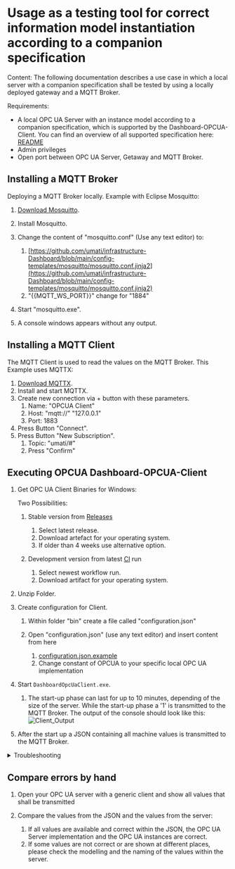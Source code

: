 # Usage as a testing tool for correct information model instantiation according to a companion specification

Content:
The following documentation describes a use case in which a local server with a companion specification shall be tested
by using a locally deployed gateway and a MQTT Broker.

Requirements:

- A local OPC UA Server with an instance model according to a companion specification, which is supported by the Dashboard-OPCUA-Client. You can find an overview of all supported specification here: [README](../README.md)
- Admin privileges
- Open port between OPC UA Server, Getaway and MQTT Broker.

## Installing a MQTT Broker

Deploying a MQTT Broker locally. Example with Eclipse Mosquitto:

1. [Download Mosquitto](https://mosquitto.org/download/).
2. Install Mosquitto.
3. Change the content of "mosquitto.conf" (Use any text editor) to:

    1. [https://github.com/umati/infrastructure-Dashboard/blob/main/config-templates/mosquitto/mosquitto.conf.jinja2](https://github.com/umati/infrastructure-Dashboard/blob/main/config-templates/mosquitto/mosquitto.conf.jinja2)
    2. "{{MQTT_WS_PORT}}" change for "1884"

4. Start "mosquitto.exe".

5. A console windows appears without any output.

## Installing a MQTT Client

The MQTT Client is used to read the values on the MQTT Broker. This Example uses MQTTX:

1. [Download MQTTX](https://mqttx.app/).
2. Install and start MQTTX.
3. Create new connection via + button with these parameters.
    1. Name: "OPCUA Client"
    2. Host: "mqtt://" "127.0.0.1"
    3. Port: 1883
4. Press Button "Connect".
5. Press Button "New Subscription".
    1. Topic: "umati/#"
    2. Press "Confirm"

## Executing OPCUA Dashboard-OPCUA-Client

1. Get OPC UA Client Binaries for Windows:

    Two Possibilities:
    1. Stable version from [Releases](https://github.com/umati/Dashboard-OPCUA-Client/releases)

        1. Select latest  release.
        2. Download artefact for your operating system.
        3. If older than 4 weeks use alternative option.

    2. Development version from latest [CI](https://github.com/umati/Dashboard-OPCUA-Client/actions/workflows/build.yml) run

        1. Select newest workflow run.
        2. Download artifact for your operating system.

2. Unzip Folder.
3. Create configuration for Client.

    1. Within folder "bin" create a file called "configuration.json"
    2. Open "configuration.json" (use any text editor) and insert content from here

        1. [configuration.json.example](../configuration.json.example)
        2. Change constant of OPCUA to your specific local OPC UA implementation

4. Start `DashboardOpcUaClient.exe`.

    1. The start-up phase can last for up to 10 minutes, depending of the size of the server. While the start-up phase a '1' is transmitted to the MQTT Broker. The output of the console should look like this:
![Client_Output](https://user-images.githubusercontent.com/105195460/178679686-8a3fc388-ef05-45cd-aeaf-da880036e526.png)

5. After the start up a JSON containing all machine values is transmitted to the MQTT Broker.

<!-- markdownlint-disable MD033 -->
<details><summary>Troubleshooting</summary>

### Common errors

1. Missing DLLs
    In case DLLs are missing, those are most likely from the Visual C++ Redistributable package. Those can be downloaded [here](https://learn.microsoft.com/en-us/cpp/windows/latest-supported-vc-redist?view=msvc-170).

</details>

## Compare errors by hand

1. Open your OPC UA server with a generic client and show all values that shall be transmitted
2. Compare the values from the JSON and the values from the server:

    1. If all values are available and correct within the JSON, the OPC UA Server implementation and the OPC UA instances are correct.
    2. If some values are not correct or are shown at different places, please check the modelling and the naming of the values within the server.
